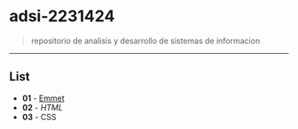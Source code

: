 # adsi-2231424
> repositorio de analisis y desarrollo de sistemas de informacion
---
## List

- **01** - [Emmet](https://www.youtube.com/watch?v=c0trGRJs_IU)
- **02** - *HTML*
- **03** - CSS